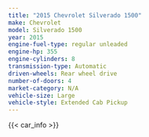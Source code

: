 ```yaml
---
title: "2015 Chevrolet Silverado 1500"
make: Chevrolet
model: Silverado 1500
year: 2015
engine-fuel-type: regular unleaded
engine-hp: 355
engine-cylinders: 8
transmission-type: Automatic
driven-wheels: Rear wheel drive
number-of-doors: 4
market-category: N/A
vehicle-size: Large
vehicle-style: Extended Cab Pickup
---
```


{{< car_info >}}
